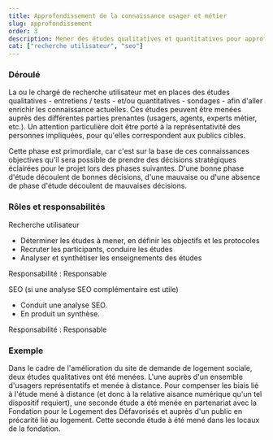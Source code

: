 ```yaml
---
title: Approfondissement de la connaissance usager et métier
slug: approfondissement
order: 3
description: Mener des études qualitatives et quantitatives pour approfondir et enrichir les connaissances et prendre des décisions éclairées.
cat: ["recherche utilisateur", "seo"]
---
```


### Déroulé

La ou le chargé de recherche utilisateur met en places des études qualitatives - entretiens / tests - et/ou quantitatives - sondages - afin d'aller enrichir les connaissance actuelles. Ces études peuvent être menées auprès des différentes parties prenantes (usagers, agents, experts métier, etc.). Un attention particulière doit être porté à la représentativité des personnes impliquées, pour qu'elles correspondent aux publics cibles.

Cette phase est primordiale, car c'est sur la base de ces connaissances objectives qu'il sera possible de prendre des décisions stratégiques éclairées pour le projet lors des phases suivantes. D'une bonne phase d'étude découlent de bonnes décisions, d'une mauvaise ou d'une absence de phase d'étude découlent de mauvaises décisions.

### Rôles et responsabilités

<span class="fr-badge fr-badge--pink-macaron">Recherche utilisateur</span>
- Déterminer les études à mener, en définir les objectifs et les protocoles
- Recruter les participants, conduire les études
- Analyser et synthétiser les enseignements des études

Responsabilité : <span class="fr-tag fr-tag--sm">Responsable</span>

<span class="fr-badge fr-badge--pink-macaron">SEO</span> (si une analyse SEO complémentaire est utile)
- Conduit une analyse SEO.
- En produit un synthèse.

Responsabilité : <span class="fr-tag fr-tag--sm">Responsable</span>

### Exemple

Dans le cadre de l'amélioration du site de demande de logement sociale, deux études qualitatives ont été menées. L'une auprès d'un ensemble d'usagers représentatifs et menée à distance. Pour compenser les biais lié à l'étude mené à distance (et donc à la relative aisance numérique qu'un tel dispositif requiert), une seconde étude a été menée en partenariat avec la Fondation pour le Logement des Défavorisés et auprès d'un public en précarité lié au logement. Cette seconde étude à été mené dans les locaux de la fondation.

